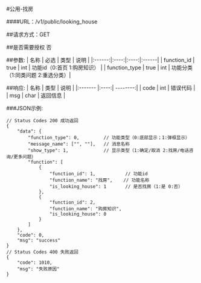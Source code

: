 #公用-找房

####URL：/v1/public/looking_house

##请求方式：GET

##是否需要授权
否

##参数:
| 名称 | 必选 | 类型 | 说明 |
|:------:|:----:|:----:|:------|
| function_id | true | int | 功能id（0:首页 1:购房知识） |
| function_type | true | int | 功能分类（1:同类问题 2:重选分类）|

##响应:
| 名称  | 类型  | 说明 |
|:------- |:----:| --------:|
| code    | int  |  错误代码 |
| msg     | char |  返回信息 |

###JSON示例:
```
// Status Codes 200 成功返回
{
    "data": {
        "function_type": 0,         // 功能类型（0:底部显示；1:弹框显示）
        "message_name": ["", ""],   // 消息名称
        "show_type": 1,             // 显示类型（1:确定/取消 2:找房/电话咨询/更多问题）
        "function": [
            {
                "function_id": 1,           // 功能id
                "function_name": "找房",    // 功能名称
                "is_looking_house": 1       // 是否找房（1:是 0:否）
            },
            {
                "function_id": 2,
                "function_name": "购房知识",
                "is_looking_house": 0
            }
        ]
    },
    "code": 0,
    "msg": "success"
}
// Status Codes 400 失败返回
{
    "code": 1010,
    "msg": "失败原因"
}
```